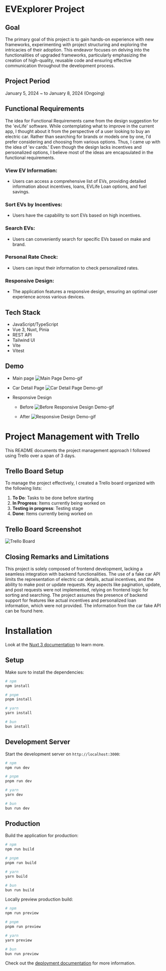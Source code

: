 
# EVExplorer Project

## Goal
The primary goal of this project is to gain hands-on experience with new frameworks, experimenting with project structuring and exploring the intricacies of their adoption. This endeavor focuses on delving into the functionalities of upgraded frameworks, particularly emphasizing the creation of high-quality, reusable code and ensuring effective communication throughout the development process. 

## Project Period
January 5, 2024 ~ to January 8, 2024 (Ongoing)

## Functional Requirements

The idea for Functional Requirements came from the design suggestion for the 'evLife' software. While contemplating what to improve in the current app, I thought about it from the perspective of a user looking to buy an electric car. Rather than searching for brands or models one by one, I'd prefer considering and choosing from various options. Thus, I came up with the idea of 'ev cards.' Even though the design lacks incentives and personalized options, I believe most of the ideas are encapsulated in the functional requirements.

### View EV Information:
- Users can access a comprehensive list of EVs, providing detailed information about incentives, loans, EVLife Loan options, and fuel savings.

### Sort EVs by Incentives:
- Users have the capability to sort EVs based on high incentives.

### Search EVs:
- Users can conveniently search for specific EVs based on make and brand.

### Personal Rate Check:
- Users can input their information to check personalized rates.

### Responsive Design:
- The application features a responsive design, ensuring an optimal user experience across various devices.

## Tech Stack
- JavaScript/TypeScript
- Vue 3, Nuxt, Pinia
- REST API
- Tailwind UI
- Vite
- Vitest

## Demo
-  Main page
  ![Main Page Demo-gif](https://github.com/ahyoung227/EVExplorer/blob/main/assets/demo/Mainpage.gif?raw=true) 


- Car Detail Page
![Car Detail Page Demo-gif](https://github.com/ahyoung227/EVExplorer/blob/main/assets/demo/detailpage.gif?raw=true)

- Responsive Design
  - Before
![Before Responsive Design Demo-gif](https://github.com/ahyoung227/EVExplorer/blob/main/assets/demo/before-responsive.gif?raw=true)

  - After
![Responsive Design Demo-gif](https://github.com/ahyoung227/EVExplorer/blob/main/assets/demo/reponsivedesign.gif?raw=true)

# Project Management with Trello

This README documents the project management approach I followed using Trello over a span of 3 days.

## Trello Board Setup

To manage the project effectively, I created a Trello board organized with the following lists:

1. **To Do**: Tasks to be done before starting
2. **In Progress**: Items currently being worked on
3. **Testing in progress**: Testing stage
2. **Done**: Items currently being worked on

## Trello Board Screenshot
![Trello Board](https://github.com/ahyoung227/EVExplorer/blob/main/assets/demo/evlife-progress.png?raw=true)

## Closing Remarks and Limitations
This project is solely composed of frontend development, lacking a seamless integration with backend functionalities. The use of a fake car API limits the representation of electric car details, actual incentives, and the ability to make post or update requests. Key aspects like pagination, update, and post requests were not implemented, relying on frontend logic for sorting and searching. The project assumes the presence of backend support for features like actual incentives and personalized loan information, which were not provided. The information from the car fake API can be found here.

# Installation

Look at the [Nuxt 3 documentation](https://nuxt.com/docs/getting-started/introduction) to learn more.

## Setup

Make sure to install the dependencies:

```bash
# npm
npm install

# pnpm
pnpm install

# yarn
yarn install

# bun
bun install
```

## Development Server

Start the development server on `http://localhost:3000`:

```bash
# npm
npm run dev

# pnpm
pnpm run dev

# yarn
yarn dev

# bun
bun run dev
```

## Production

Build the application for production:

```bash
# npm
npm run build

# pnpm
pnpm run build

# yarn
yarn build

# bun
bun run build
```

Locally preview production build:

```bash
# npm
npm run preview

# pnpm
pnpm run preview

# yarn
yarn preview

# bun
bun run preview
```

Check out the [deployment documentation](https://nuxt.com/docs/getting-started/deployment) for more information.

